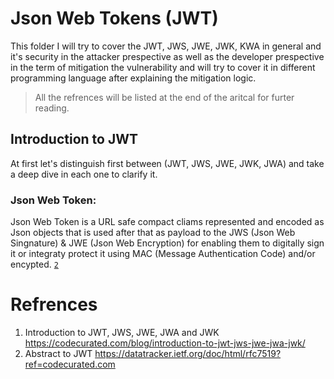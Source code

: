 # Json Web Tokens (JWT)

This folder I will try to cover the JWT, JWS, JWE, JWK, KWA in general and it's security in the attacker prespective as well as the developer prespective in the term of mitigation the vulnerability and will try to cover it in different programming language after explaining the mitigation logic. 

> All the refrences will be listed at the end of the aritcal for furter reading.

## Introduction to JWT

At first let's distinguish first between (JWT, JWS, JWE, JWK, JWA) and take a deep dive in each one to clarify it.

### Json Web Token:

Json Web Token is a URL safe compact cliams represented and encoded as Json objects that is used after that as payload to the JWS (Json Web Singnature) & JWE (Json Web Encryption) for enabling them to digitally sign it or integraty protect it using MAC (Message Authentication Code) and/or encypted. [`2`](#Refrences)


# Refrences
1. Introduction to JWT, JWS, JWE, JWA and JWK https://codecurated.com/blog/introduction-to-jwt-jws-jwe-jwa-jwk/
2. Abstract to JWT https://datatracker.ietf.org/doc/html/rfc7519?ref=codecurated.com